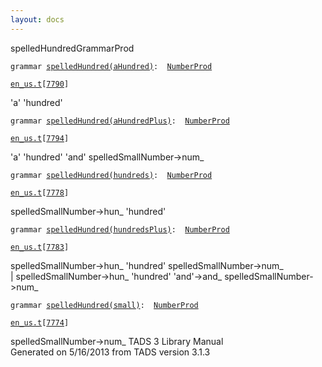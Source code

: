 ```yaml
---
layout: docs
---
```

<span class="title">spelledHundred</span><span class="type">GrammarProd</span>

`grammar `<span class="classExtLink">[`spelledHundred(aHundred)`](../object/spelledHundred(aHundred).html)</span>` :   `[`NumberProd`](../object/NumberProd.html)

[`en_us.t`](../file/en_us.t.html)`[`[`7790`](../source/en_us.t.html#7790)`]`



'a' 'hundred'



`grammar `<span class="classExtLink">[`spelledHundred(aHundredPlus)`](../object/spelledHundred(aHundredPlus).html)</span>` :   `[`NumberProd`](../object/NumberProd.html)

[`en_us.t`](../file/en_us.t.html)`[`[`7794`](../source/en_us.t.html#7794)`]`



'a' 'hundred' 'and' spelledSmallNumber-\>num\_  



`grammar `<span class="classExtLink">[`spelledHundred(hundreds)`](../object/spelledHundred(hundreds).html)</span>` :   `[`NumberProd`](../object/NumberProd.html)

[`en_us.t`](../file/en_us.t.html)`[`[`7778`](../source/en_us.t.html#7778)`]`



spelledSmallNumber-\>hun\_ 'hundred'  



`grammar `<span class="classExtLink">[`spelledHundred(hundredsPlus)`](../object/spelledHundred(hundredsPlus).html)</span>` :   `[`NumberProd`](../object/NumberProd.html)

[`en_us.t`](../file/en_us.t.html)`[`[`7783`](../source/en_us.t.html#7783)`]`



spelledSmallNumber-\>hun\_ 'hundred' spelledSmallNumber-\>num\_  
\| spelledSmallNumber-\>hun\_ 'hundred' 'and'-\>and\_
spelledSmallNumber-\>num\_  



`grammar `<span class="classExtLink">[`spelledHundred(small)`](../object/spelledHundred(small).html)</span>` :   `[`NumberProd`](../object/NumberProd.html)

[`en_us.t`](../file/en_us.t.html)`[`[`7774`](../source/en_us.t.html#7774)`]`



spelledSmallNumber-\>num\_
TADS 3 Library Manual  
Generated on 5/16/2013 from TADS version 3.1.3


